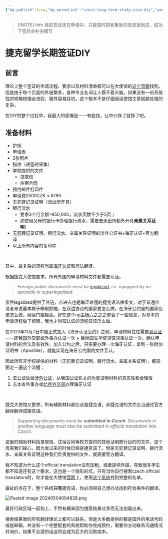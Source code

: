 ```yaml
---
{"dg-publish":true,"dg-permalink":"czech-long-term-study-visa-diy","permalink":"/czech-long-term-study-visa-diy/","created":"2024-05-03T10:13:54.717+08:00"}
---
```



> [!NOTE] Info
> 目前签证还在申请中，只是暂时把收集到的信息放到这，成功下签后会补完细节

# 捷克留学长期签证DIY

## 前言
理论上整个签证的申请流程、要求以及材料清单都可以在大使馆的[这个页面](https://mzv.gov.cz/jnp/en/information_for_aliens/long_stay_visa/study_long_term.html)找到。但是由于每个页面的外链繁多，各种专业名词让人摸不着头脑，如果没有一份系统性的攻略梳理全流程，极其容易踩坑，这个根本不是仔细阅读使馆文章就能处理的复杂。

在DIY的整个过程中，我最大的感慨是——有些钱，让中介挣了就挣了吧。

## 准备材料
- 护照
- 申请表
- 2张照片
- 指纹（递签时采集）
- 学校提供的文件
	- 录取信
	- 住宿合同
- 预约邮件打印件
- 申请费2500CZK ≈ ¥780
- 无犯罪记录证明（派出所开具）
- 银行流水
	- 要求3个月余额>¥50,000，流水页数不少于5页；
	- 如使用父母的银行卡办理银行流水，需要去派出所额外开具**亲属关系证明**）
- 无犯罪记录证明、银行流水、亲属关系证明的涉外公证书+海牙认证+官方翻译
- 以上所有内容的复印件

&nbsp;

其中，最复杂的流程当属[海牙认证](http://cs.mfa.gov.cn/zggmcg/fjzms/)和司法翻译。

根据捷克大使馆要求，所有外国的申请材料文件都需要认证。

> _Foreign public documents must be_ [_legalized_](https://mzv.gov.cz/jnp/cz/cestujeme/overovani_listin/postup_pri_overovani_cizozemskych_listin.html)_, i.e. equipped by an apostille or superlegalized._

虽然legalized提供了外链，点进去也是晦涩难懂的捷克语法律条文，对于普通申请者来说基本属于睁眼抓瞎，在双边协议的国家要怎么做，在海牙公约里的国家应该怎么做，阅读门槛极高。好在这个up主[杨六之之之](https://space.bilibili.com/16934639/video)整合了一些信息，对基本的申请流程做了梳理，我也才得知认证的流程应该怎么做。

在2023年11月7日中国正式加入《海牙认证公约》之前，申请材料往往需要[双认证](http://cs.mfa.gov.cn/zggmcg/lsrz/#:~:text=%E6%89%80%E8%B0%93%E2%80%9C%E5%8F%8C%E8%AE%A4%E8%AF%81%E2%80%9D%E6%98%AF%E6%8C%87,%E8%A2%AB%E6%96%87%E4%B9%A6%E4%BD%BF%E7%94%A8%E5%9B%BD%E6%8E%A5%E5%8F%97%E3%80%82)——即我国外交部或外事办认证一次 + 目标国驻华使领馆领事认证一次，确认申请材料的合法及有效性。加入公约之后，只需要办理一次海牙认证，拿到一张附加证明书（Apostille），就能实现在海牙公约国内文件互认。

因此所有非学校提供的材料（无犯罪记录证明、银行流水、亲属关系证明），都需要走一遍这个流程：
1. 去公证处做[涉外公证](https://baike.baidu.com/item/%E6%B6%89%E5%A4%96%E5%85%AC%E8%AD%89/6784008)，从我国公证机关的角度证明材料的真实性和合理性
2. 去本省外事办或[北京外交部](http://cs.mfa.gov.cn/zggmcg/fjzms/)办理海牙认证

&nbsp;

捷克大使馆又要求，所有辅助材料都应该是捷克语，非捷克语的文件应当通过官方翻译翻译成捷克语。

> _Supporting documents must be **submitted** **in Czech**. Documents in another language must also be submitted in official translation into Czech._

这里的辅助材料指录取信、住宿合同等校方提供的其他证明旅行目的的文件，这个毋需我们操心，因为发过来的时候已经是捷克语了。但是无犯罪记录证明、银行流水、亲属关系证明这种我们负责提供的文件，就需要官方翻译。

我不知道为什么这个official translation没有加粗，或者提供外链，导致很多学生都不知道还有这个要求，这也是一个隐形的坑。只有当你自行搜索czech official translators时，你才能在大使馆[官网](https://mzv.gov.cz/shanghai/en/visa_consular/visa_services/long_term_visa_more_than_90_days/czech_translations/index_1.html)上，使用[这个系统](https://seznat.justice.cz/?OpenForm)找到完整的名单。

最扯的点在于，整个系统**只有**捷克语，你必须得自己想办法找到符合条件的翻译。

![Pasted image 20240504094828.png](/img/user/B-Attachment/Pasted%20image%2020240504094828.png)

最好行政区域一起钩上，不然有概率因为搜索结果过多而无法加载出来。

搜索结果里的所有翻译理论上都可以联系，但是大多数提供的都是国外的电话号码或是邮箱，并没有一个完整配套的系统帮助你完成预约，需要你主动联系沟通情况并询价，如果不合适的话这将会成为巨大的沉默成本。